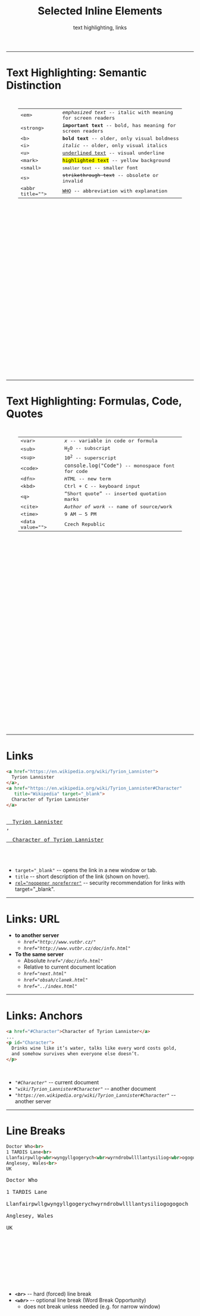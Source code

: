 <!-- .slide: class="section" -->

<header>
  <h1>Selected Inline Elements</h1>
  <p>text highlighting, links</p>
</header>

---

# Text Highlighting: Semantic Distinction

<pre class="code-render" default-style="
table {
  width: 100%;
}

td, th {
  padding: .5rem;
}

th {
  background-color: #eaeaea;
  text-align: left;
}

tr:nth-child(2n+1) td {
  background-color: #eaeaea;
}

.first {
  width: 400px;
}

" resizable="true" style="height: 710px; margin: 2rem">
<table>
  <colgroup>
    <col class="first">
    <col>
  </colgroup>
  <tr>
    <td>&lt;em&gt;</td>
    <td><em>emphasized text</em> -- italic with meaning for screen readers</td>
  </tr>
  <tr>
    <td>&lt;strong&gt;</td>
    <td><strong>important text</strong> -- bold, has meaning for screen readers</td>
  </tr>
  <tr>
    <td>&lt;b&gt;</td>
    <td><b>bold text</b> -- older, only visual boldness</td>
  </tr>
  <tr>
    <td>&lt;i&gt;</td>
    <td><i>italic</i> -- older, only visual italics</td>
  </tr>
  <tr>
    <td>&lt;u&gt;</td>
    <td><u>underlined text</u> -- visual underline</td>
  </tr>
  <tr>
    <td>&lt;mark&gt;</td>
    <td><mark>highlighted text</mark> -- yellow background</td>
  </tr>
  <tr>
    <td>&lt;small&gt;</td>
    <td><small>smaller text</small> -- smaller font</td>
  </tr>
  <tr>
    <td>&lt;s&gt;</td>
    <td><s>strikethrough text</s> -- obsolete or invalid</td>
  </tr>
  <tr>
    <td>&lt;abbr title=""&gt;</td>
    <td><abbr title="World Health Organization">WHO</abbr> -- abbreviation with explanation</td>
  </tr>
</table>
</pre>

---

# Text Highlighting: Formulas, Code, Quotes

<pre class="code-render" default-style="
table {
  width: 100%;
}

td, th {
  padding: .5rem;
}

th {
  background-color: #eaeaea;
  text-align: left;
}

tr:nth-child(2n+1) td {
  background-color: #eaeaea;
}

.first {
  width: 400px;
}

" resizable="true" style="height: 780px; margin: 2rem">
<table>
  <colgroup>
  <col class="first">
    <col>
  </colgroup>
  <tr>
    <td>&lt;var&gt;</td>
    <td><var>x</var> -- variable in code or formula</td>
  </tr>
  <tr>
    <td>&lt;sub&gt;</td>
    <td>H<sub>2</sub>O -- subscript</td>
  </tr>
  <tr>
    <td>&lt;sup&gt;</td>
    <td>10<sup>2</sup> -- superscript</td>
  </tr>
  <tr>
    <td>&lt;code&gt;</td>
    <td><code>console.log("Code")</code> -- monospace font for code</td>
  </tr>
  <tr>
    <td>&lt;dfn&gt;</td>
    <td><dfn>HTML</dfn> -- new term</td>
  </tr>
  <tr>
    <td>&lt;kbd&gt;</td>
    <td><kbd>Ctrl</kbd> + <kbd>C</kbd> -- keyboard input</td>
  </tr>
  <tr>
    <td>&lt;q&gt;</td>
    <td><q>Short quote</q> -- inserted quotation marks</td>
  </tr>
  <tr>
    <td>&lt;cite&gt;</td>
    <td><cite>Author of work</cite> -- name of source/work</td>
  </tr>
  <tr>
    <td>&lt;time&gt;</td>
    <td><time datetime="09:00">9 AM</time> – <time datetime="17:00">5 PM</time></td>
  </tr>
  <tr>
    <td>&lt;data value=""&gt;</td>
    <td><data value="CZ">Czech Republic</data></td>
  </tr>
</table>
</pre>

---

# Links

```html
<a href="https://en.wikipedia.org/wiki/Tyrion_Lannister">
  Tyrion Lannister
</a>,
<a href="https://en.wikipedia.org/wiki/Tyrion_Lannister#Character"
   title="Wikipedia" target="_blank">
  Character of Tyrion Lannister
</a>
```

<pre class="code-render" default-style="" resizable="true" style="height: 100px;">
<a href="https://en.wikipedia.org/wiki/Tyrion_Lannister">
  Tyrion Lannister
</a>,
<a href="https://en.wikipedia.org/wiki/Tyrion_Lannister#Character"
   title="Wikipedia" target="_blank" rel="noopener noreferrer">
  Character of Tyrion Lannister
</a>
</pre>

<br>

- `target="_blank"` -- opens the link in a new window or tab.
- `title` -- short description of the link (shown on hover).
- [`rel="noopener noreferrer"`](https://developer.mozilla.org/en-US/docs/Web/HTML/Reference/Attributes/rel) -- security recommendation for links with target="_blank".

---

# Links: URL

- **to another server**
  - *`href="http://www.vutbr.cz/"`*
  - *`href="http://www.vutbr.cz/doc/info.html"`*
- **To the same server**
  - Absolute *`href="/doc/info.html"`*
  - Relative to current document location
  - *`href="next.html"`*
  - *`href="obsah/clanek.html"`*
  - *`href="../index.html"`*

---

# Links: Anchors

```html
<a href="#Character">Character of Tyrion Lannister</a>
...
<p id="Character">
  Drinks wine like it’s water, talks like every word costs gold,
  and somehow survives when everyone else doesn’t.
</p>
```

<br>

- *`"#Character"`* -- current document
- *`"wiki/Tyrion_Lannister#Character"`* -- another document
- *`"https://en.wikipedia.org/wiki/Tyrion_Lannister#Character"`* -- another server

---

# Line Breaks

```html
Doctor Who<br>
1 TARDIS Lane<br>
Llanfairpwllg<wbr>wyngyllgogerych<wbr>wyrndrobwllllantysiliog<wbr>ogogoch<br>
Anglesey, Wales<br>
UK
```

<pre class="code-render" default-style="" resizable="true" style="height: 260px;">
Doctor Who<br>
1 TARDIS Lane<br>
Llanfairpwllg<wbr>wyngyllgogerych<wbr>wyrndrobwllllantysiliog<wbr>ogogoch<br>
Anglesey, Wales<br>
UK
</pre>

<br>

- ***`<br>`*** -- hard (forced) line break
- ***`<wbr>`*** -- optional line break (Word Break Opportunity)
  - does not break unless needed (e.g. for narrow window)

